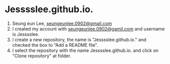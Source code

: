 # Jesssslee.github.io.
1. Seung eun Lee, seungeunlee.0902@gmail.com
2. I created my account with seungeunlee.0902@gamil.com and username is Jesssslee.
3. I create a new repository, the name is "Jesssslee.github.io." and checked the box to “Add a README file”.
4. I select the repository with the name Jesssslee.github.io. and click on "Clone repository" at folder.
